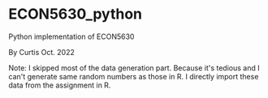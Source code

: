 # ECON5630_python
Python implementation of ECON5630

By Curtis Oct. 2022

Note: I skipped most of the data generation part. Because it's tedious and I can't generate same random numbers as those in R. I directly import these data from the assignment in R.
